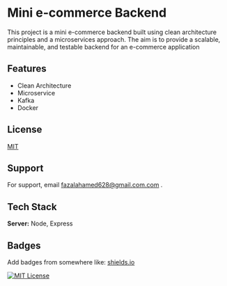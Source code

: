 
# Mini e-commerce Backend

This project is a mini e-commerce backend built using clean architecture principles and a microservices approach. The aim is to provide a scalable, maintainable, and testable backend for an e-commerce application


## Features

- Clean Architecture
- Microservice
- Kafka
- Docker


## License

[MIT](https://choosealicense.com/licenses/mit/)


## Support

For support, email fazalahamed628@gmail.com.com .


## Tech Stack


**Server:** Node, Express


## Badges

Add badges from somewhere like: [shields.io](https://shields.io/)

[![MIT License](https://img.shields.io/badge/License-MIT-green.svg)](https://choosealicense.com/licenses/mit/)


